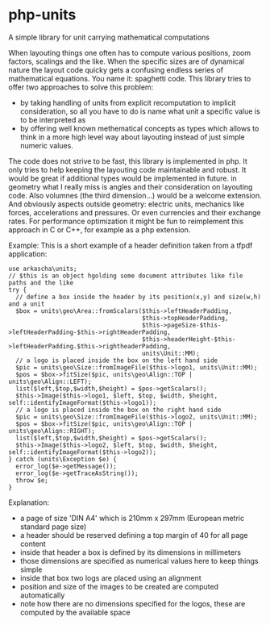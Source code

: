 php-units
=========

A simple library for unit carrying mathematical computations

When layouting things one often has to compute various positions, zoom factors, scalings and the like. 
When the specific sizes are of dynamical nature the layout code quicky gets a confusing endless series of mathematical equations. You name it: spaghetti code. 
This library tries to offer two approaches to solve this problem: 
* by taking handling of units from explicit recomputation to implicit consideration, so all you have to do is name what unit a specific value is to be interpreted as
* by offering well known methematical concepts as types which allows to think in a more high level way about layouting instead of just simple numeric values. 

The code does not strive to be fast, this library is implemented in php. It only tries to help keeping the layouting code maintainable and robust. 
It would be great if additional types would be implemented in future. in geometry what I really miss is angles and their consideration on layouting code. Also volumnes (the third dimension...) would be a welcome extension. And obviously aspects outside geometry: electric units, mechanics like forces, accelerations and pressures. Or even currencies and their exchange rates. 
For performance optimization it might be fun to reimplement this approach in C or C++, for example as a php extension. 

Example: 
This is a short example of a header definition taken from a tfpdf application: 

    use arkascha\units;
    // $this is an object hgolding some document attributes like file paths and the like
    try {
      // define a box inside the header by its position(x,y) and size(w,h) and a unit
      $box = units\geo\Area::fromScalars($this->leftHeaderPadding, 
                                         $this->topHeaderPadding, 
                                         $this->pageSize-$this->leftHeaderPadding-$this->rightHeaderPadding,
                                         $this->headerHeight-$this->leftHeaderPadding.$this->rightheaderPadding,
                                         units\Unit::MM);
      // a logo is placed inside the box on the left hand side
      $pic = units\geo\Size::fromImageFile($this->logo1, units\Unit::MM);
      $pos = $box->fitSize($pic, units\geo\Align::TOP | units\geo\Align::LEFT);
      list($left,$top,$width,$height) = $pos->getScalars();
      $this->Image($this->logo1, $left, $top, $width, $height, self::identifyImageFormat($this->logo1));
      // a logo is placed inside the box on the right hand side
      $pic = units\geo\Size::fromImageFile($this->logo2, units\Unit::MM);
      $pos = $box->fitSize($pic, units\geo\Align::TOP | units\geo\Align::RIGHT);
      list($left,$top,$width,$height) = $pos->getScalars();
      $this->Image($this->logo2, $left, $top, $width, $height, self::identifyImageFormat($this->logo2));
    } catch (units\Exception $e) {
      error_log($e->getMessage());
      error_log($e->getTraceAsString());
      throw $e;
    }

Explanation: 
- a page of size 'DIN A4' which is 210mm x 297mm (European metric standard page size)
- a header should be reserved defining a top margin of 40 for all page content
- inside that header a box is defined by its dimensions in millimeters
- those dimensions are specified as numerical values here to keep things simple
- inside that box two logs are placed using an alignment
- position and size of the images to be created are computed automatically
- note how there are no dimensions specified for the logos, these are computed by the available space
